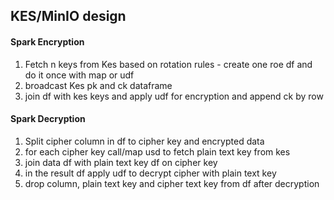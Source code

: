 ## KES/MinIO design

#### Spark Encryption
1. Fetch n keys from Kes based on rotation rules - create one roe df and do it once with map or udf
2. broadcast Kes pk and ck dataframe
3. join df with kes keys and apply udf for encryption and append ck by row

#### Spark Decryption
1. Split cipher column in df to cipher key and encrypted data
2. for each cipher key call/map usd to fetch plain text key from kes
3. join data df with plain text key df on cipher key
4. in the result df apply udf to decrypt cipher with plain text key
5. drop column, plain text key and cipher text key from df after decryption
